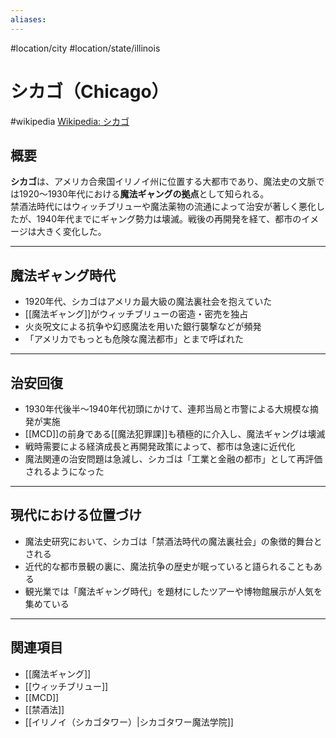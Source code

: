 ```yaml
---
aliases:
---
```

#location/city #location/state/illinois 
# シカゴ（Chicago）
#wikipedia
[Wikipedia: シカゴ](https://ja.wikipedia.org/wiki/シカゴ)

## 概要
**シカゴ**は、アメリカ合衆国イリノイ州に位置する大都市であり、魔法史の文脈では1920〜1930年代における**魔法ギャングの拠点**として知られる。  
禁酒法時代にはウィッチブリューや魔法薬物の流通によって治安が著しく悪化したが、1940年代までにギャング勢力は壊滅。戦後の再開発を経て、都市のイメージは大きく変化した。  

---

## 魔法ギャング時代
- 1920年代、シカゴはアメリカ最大級の魔法裏社会を抱えていた  
- [[魔法ギャング]]がウィッチブリューの密造・密売を独占  
- 火炎呪文による抗争や幻惑魔法を用いた銀行襲撃などが頻発  
- 「アメリカでもっとも危険な魔法都市」とまで呼ばれた  

---

## 治安回復
- 1930年代後半〜1940年代初頭にかけて、連邦当局と市警による大規模な摘発が実施  
- [[MCD]]の前身である[[魔法犯罪課]]も積極的に介入し、魔法ギャングは壊滅  
- 戦時需要による経済成長と再開発政策によって、都市は急速に近代化  
- 魔法関連の治安問題は急減し、シカゴは「工業と金融の都市」として再評価されるようになった  

---

## 現代における位置づけ
- 魔法史研究において、シカゴは「禁酒法時代の魔法裏社会」の象徴的舞台とされる  
- 近代的な都市景観の裏に、魔法抗争の歴史が眠っていると語られることもある  
- 観光業では「魔法ギャング時代」を題材にしたツアーや博物館展示が人気を集めている  

---

## 関連項目
- [[魔法ギャング]]  
- [[ウィッチブリュー]]  
- [[MCD]]  
- [[禁酒法]]
- [[イリノイ（シカゴタワー）|シカゴタワー魔法学院]]